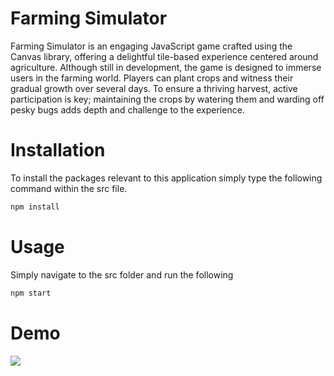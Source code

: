 # Farming Simulator
Farming Simulator is an engaging JavaScript game crafted using the Canvas library, offering a delightful tile-based experience centered around agriculture. Although still in development, the game is designed to immerse users in the farming world. Players can plant crops and witness their gradual growth over several days. To ensure a thriving harvest, active participation is key; maintaining the crops by watering them and warding off pesky bugs adds depth and challenge to the experience.

# Installation
To install the packages relevant to this application simply type the following command within the src file.
```bash
npm install
```

# Usage
Simply navigate to the src folder and run the following 
```bash
npm start
```

# Demo
<img src="https://i.imgur.com/Kk58E3f.gif">




